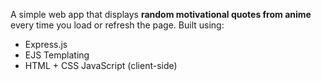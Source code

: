 A simple web app that displays **random motivational quotes from anime** every time you load or refresh the page. Built using:

- Express.js
- EJS Templating
- HTML + CSS
  JavaScript (client-side)
